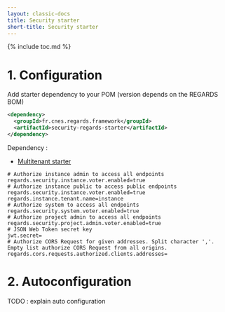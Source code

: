 ```yaml
---
layout: classic-docs
title: Security starter
short-title: Security starter
---
```


{% include toc.md %}

# 1\. Configuration

Add starter dependency to your POM (version depends on the REGARDS BOM)
```xml
<dependency>
  <groupId>fr.cnes.regards.framework</groupId>
  <artifactId>security-regards-starter</artifactId>
</dependency>
```

Dependency :
- [Multitenant starter](/regards-framework/starters/multitenant-starter/)

```properties
# Authorize instance admin to access all endpoints
regards.security.instance.voter.enabled=true
# Authorize instance public to access public endpoints
regards.security.instance.voter.enabled=true
regards.instance.tenant.name=instance
# Authorize system to access all endpoints
regards.security.system.voter.enabled=true
# Authorize project admin to access all endpoints
regards.security.project.admin.voter.enabled=true
# JSON Web Token secret key
jwt.secret=
# Authorize CORS Request for given addresses. Split character ','. Empty list authorize CORS Request from all origins.
regards.cors.requests.authorized.clients.addresses=

```


# 2\. Autoconfiguration

TODO : explain auto configuration
